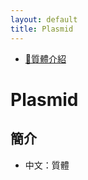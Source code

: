 ```yaml
---
layout: default
title: Plasmid
---
```


- [🎥質體介紹](https://www.youtube.com/watch?v=SdqJFA6mOkI)

# Plasmid

## 簡介

- 中文：質體
